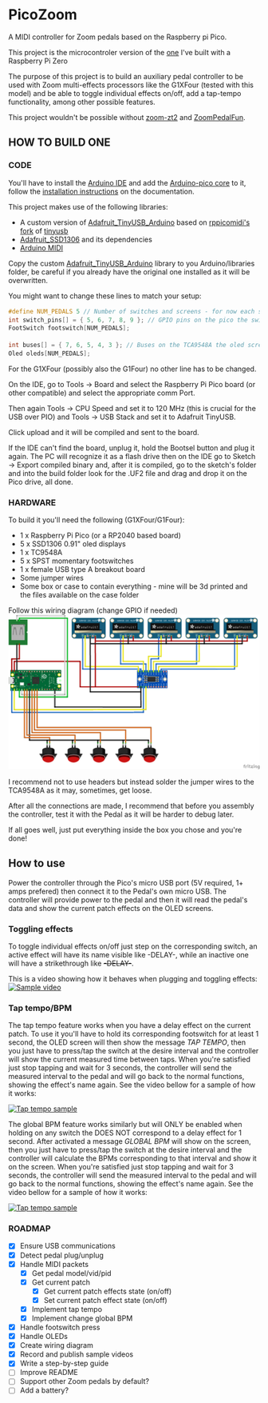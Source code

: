 # PicoZoom
A MIDI controller for Zoom pedals based on the Raspberry pi Pico.
 
This project is the microcontroler version of the [one](https://github.com/Colatino/ZeroPedal) I've built with a Raspberry Pi Zero

The purpose of this project is to build an auxiliary pedal controller to be used with Zoom multi-effects processors like the G1XFour (tested with this model) and be able to toggle individual effects on/off, add a tap-tempo functionality, among other possible features.

This project wouldn't be possible without [zoom-zt2](https://github.com/mungewell/zoom-zt2) and [ZoomPedalFun](https://github.com/shooking/ZoomPedalFun).

## HOW TO BUILD ONE

### CODE
You'll have to install the [Arduino IDE](https://www.arduino.cc/en/software) and add the [Arduino-pico core](https://github.com/earlephilhower/arduino-pico) to it, follow the [installation instructions](https://arduino-pico.readthedocs.io/en/latest/install.html) on the documentation.

This project makes use of the following libraries:
- A custom version of [Adafruit_TinyUSB_Arduino](https://github.com/adafruit/Adafruit_TinyUSB_Arduino) based on [rppicomidi's fork](https://github.com/rppicomidi/tinyusb/tree/pio-midihost) of [tinyusb](https://github.com/hathach/tinyusb)
- [Adafruit_SSD1306](https://github.com/adafruit/Adafruit_SSD1306) and its dependencies
- [Arduino MIDI](https://github.com/FortySevenEffects/arduino_midi_library)

Copy the custom [Adafruit_TinyUSB_Arduino](https://github.com/Colatino/PicoZoom/tree/main/lib/Adafruit_TinyUSB_Library) library to you Arduino/libraries folder, be careful if you already have the original one installed as it will be overwritten.

You might want to change these lines to match your setup:
```cpp
#define NUM_PEDALS 5 // Number of switches and screens - for now each switch has to be linked to an oled screen
int switch_pins[] = { 5, 6, 7, 8, 9 }; // GPIO pins on the pico the switches are attached to 
FootSwitch footswitch[NUM_PEDALS];

int buses[] = { 7, 6, 5, 4, 3 }; // Buses on the TCA9548A the oled screens are attached to
Oled oleds[NUM_PEDALS];
```

For the G1XFour (possibly also the G1Four) no other line has to be changed.

On the IDE, go to Tools -> Board and select the Raspberry Pi Pico board (or other compatible) and select the appropriate comm Port. 

Then again Tools -> CPU Speed and set it to 120 MHz (this is crucial for the USB over PIO) and Tools -> USB Stack and set it to Adafruit TinyUSB.

Click upload and it will be compiled and sent to the board. 

If the IDE can't find the board, unplug it, hold the Bootsel button and plug it again. The PC will recognize it as a flash drive then on the IDE go to Sketch -> Export compiled binary and, after it is compiled, go to the sketch's folder and into the build folder look for the .UF2 file and drag and drop it on the Pico drive, all done.

### HARDWARE

To build it you'll need the following (G1XFour/G1Four):
- 1 x Raspberry Pi Pico (or a RP2040 based board)
- 5 x SSD1306 0.91" oled displays
- 1 x TC9548A
- 5 x SPST momentary footswitches
- 1 x female USB type A breakout board
- Some jumper wires
- Some box or case to contain everything - mine will be 3d printed and the files available on the case folder

Follow this wiring diagram (change GPIO if needed)
![image](https://github.com/Colatino/PicoZoom/blob/main/Fritzing/wiring.png)

I recommend not to use headers but instead solder the jumper wires to the TCA9548A as it may, sometimes, get loose.

After all the connections are made, I recommend that before you assembly the controller, test it with the Pedal as it will be harder to debug later.

If all goes well, just put everything inside the box you chose and you're done!

## How to use

Power the controller through the Pico's micro USB port (5V required, 1+ amps prefered) then connect it to the Pedal's own micro USB. The controller will provide power to the pedal and then it will read the pedal's data and show the current patch effects on the OLED screens. 

### Toggling effects

To toggle individual effects on/off just step on the corresponding switch, an active effect will have its name visible like -DELAY-, while an inactive one will have a strikethrough like ~~-DELAY-~~.

This is a video showing how it behaves when plugging and toggling effects:
[![Sample video](https://img.youtube.com/vi/8XPy8AvLA0o/maxresdefault.jpg)](https://www.youtube.com/watch?v=8XPy8AvLA0o)

### Tap tempo/BPM

The tap tempo feature works when you have a delay effect on the current patch. 
To use it you'll have to hold its corresponding footswitch for at least 1 second, the OLED screen will then show the message *TAP TEMPO*, then you just have to press/tap the switch at the desire interval and the controller will show the current measured time between taps. When you're satisfied just stop tapping and wait for 3 seconds, the controller will send the measured interval to the pedal and will go back to the normal functions, showing the effect's name again. See the video bellow for a sample of how it works:

[![Tap tempo sample](https://img.youtube.com/vi/NjomxG56lNE/maxresdefault.jpg)](https://youtu.be/NjomxG56lNE)


The global BPM feature works similarly but will ONLY be enabled when holding on any switch the DOES NOT correspond to a delay effect for 1 second. After activated a message *GLOBAL BPM* will show on the screen, then you just have to press/tap the switch at the desire interval and the controller will calculate the BPMs corresponding to that interval and show it on the screen. When you're satisfied just stop tapping and wait for 3 seconds, the controller will send the measured interval to the pedal and will go back to the normal functions, showing the effect's name again. See the video bellow for a sample of how it works:

[![Tap tempo sample](https://img.youtube.com/vi/VsWXhOvHJVc/maxresdefault.jpg)](https://youtu.be/VsWXhOvHJVc)

### ROADMAP
- [x] Ensure USB communications
- [x] Detect pedal plug/unplug
- [x] Handle MIDI packets
  - [x] Get pedal model/vid/pid
  - [x] Get current patch
    - [x] Get current patch effects state (on/off)
    - [x] Set current patch effect state (on/off)    
  - [x] Implement tap tempo
  - [x] Implement change global BPM
- [x] Handle footswitch press
- [x] Handle OLEDs
- [x] Create wiring diagram
- [x] Record and publish sample videos
- [x] Write a step-by-step guide
- [ ] Improve README
- [ ] Support other Zoom pedals by default?
- [ ] Add a battery?
